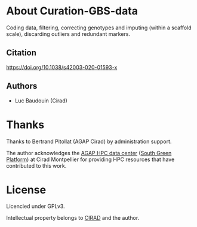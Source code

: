 
# About Curation-GBS-data

Coding data, filtering, correcting genotypes and imputing (within a scaffold scale), discarding outliers and redundant markers.

## Citation

https://doi.org/10.1038/s42003-020-01593-x

## Authors

* Luc Baudouin (Cirad)

# Thanks

Thanks to Bertrand Pitollat (AGAP Cirad) by administration support.

The author acknowledges the [AGAP HPC data center](https://bioinfo-agap.cirad.fr/) ([South Green Platform](http://www.southgreen.fr>)) at Cirad
Montpellier for providing HPC resources that have contributed to this work.


# License

Licencied under GPLv3.

Intellectual property belongs to [CIRAD](https://www.cirad.fr/) and the author.


